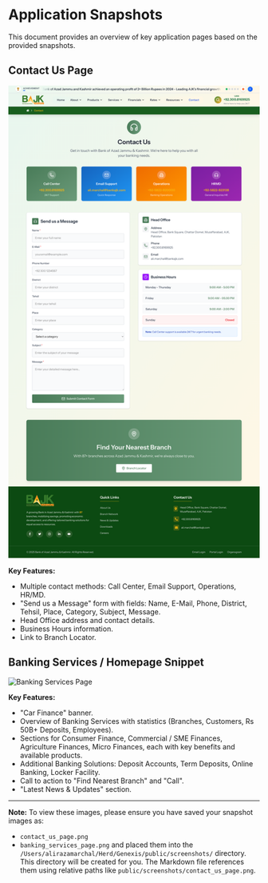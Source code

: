 # Application Snapshots

This document provides an overview of key application pages based on the provided snapshots.

## Contact Us Page

![Contact Us Page](public/screenshots/contact_us_page.png)

**Key Features:**
- Multiple contact methods: Call Center, Email Support, Operations, HR/MD.
- "Send us a Message" form with fields: Name, E-Mail, Phone, District, Tehsil, Place, Category, Subject, Message.
- Head Office address and contact details.
- Business Hours information.
- Link to Branch Locator.

## Banking Services / Homepage Snippet

![Banking Services Page](public/screenshots/banking_services_page.png)

**Key Features:**
- "Car Finance" banner.
- Overview of Banking Services with statistics (Branches, Customers, Rs 50B+ Deposits, Employees).
- Sections for Consumer Finance, Commercial / SME Finances, Agriculture Finances, Micro Finances, each with key benefits and available products.
- Additional Banking Solutions: Deposit Accounts, Term Deposits, Online Banking, Locker Facility.
- Call to action to "Find Nearest Branch" and "Call".
- "Latest News & Updates" section.

---

**Note:**
To view these images, please ensure you have saved your snapshot images as:
- `contact_us_page.png`
- `banking_services_page.png`
and placed them into the `/Users/alirazamarchal/Herd/Genexis/public/screenshots/` directory. This directory will be created for you.
The Markdown file references them using relative paths like `public/screenshots/contact_us_page.png`.
